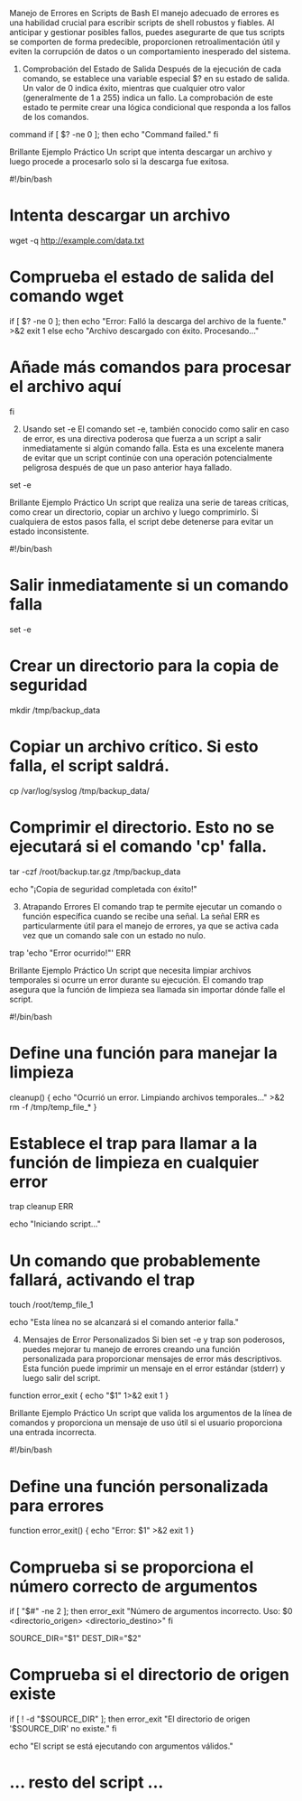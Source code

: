 Manejo de Errores en Scripts de Bash
El manejo adecuado de errores es una habilidad crucial para escribir scripts de shell robustos y fiables. Al anticipar y gestionar posibles fallos, puedes asegurarte de que tus scripts se comporten de forma predecible, proporcionen retroalimentación útil y eviten la corrupción de datos o un comportamiento inesperado del sistema.

1. Comprobación del Estado de Salida
Después de la ejecución de cada comando, se establece una variable especial $? en su estado de salida. Un valor de 0 indica éxito, mientras que cualquier otro valor (generalmente de 1 a 255) indica un fallo. La comprobación de este estado te permite crear una lógica condicional que responda a los fallos de los comandos.

command
if [ $? -ne 0 ]; then
  echo "Command failed."
fi

Brillante Ejemplo Práctico
Un script que intenta descargar un archivo y luego procede a procesarlo solo si la descarga fue exitosa.

#!/bin/bash

# Intenta descargar un archivo
wget -q http://example.com/data.txt

# Comprueba el estado de salida del comando wget
if [ $? -ne 0 ]; then
  echo "Error: Falló la descarga del archivo de la fuente." >&2
  exit 1
else
  echo "Archivo descargado con éxito. Procesando..."
  # Añade más comandos para procesar el archivo aquí
fi

2. Usando set -e
El comando set -e, también conocido como salir en caso de error, es una directiva poderosa que fuerza a un script a salir inmediatamente si algún comando falla. Esta es una excelente manera de evitar que un script continúe con una operación potencialmente peligrosa después de que un paso anterior haya fallado.

set -e

Brillante Ejemplo Práctico
Un script que realiza una serie de tareas críticas, como crear un directorio, copiar un archivo y luego comprimirlo. Si cualquiera de estos pasos falla, el script debe detenerse para evitar un estado inconsistente.

#!/bin/bash
# Salir inmediatamente si un comando falla
set -e

# Crear un directorio para la copia de seguridad
mkdir /tmp/backup_data

# Copiar un archivo crítico. Si esto falla, el script saldrá.
cp /var/log/syslog /tmp/backup_data/

# Comprimir el directorio. Esto no se ejecutará si el comando 'cp' falla.
tar -czf /root/backup.tar.gz /tmp/backup_data

echo "¡Copia de seguridad completada con éxito!"

3. Atrapando Errores
El comando trap te permite ejecutar un comando o función específica cuando se recibe una señal. La señal ERR es particularmente útil para el manejo de errores, ya que se activa cada vez que un comando sale con un estado no nulo.

trap 'echo "Error ocurrido!"' ERR

Brillante Ejemplo Práctico
Un script que necesita limpiar archivos temporales si ocurre un error durante su ejecución. El comando trap asegura que la función de limpieza sea llamada sin importar dónde falle el script.

#!/bin/bash

# Define una función para manejar la limpieza
cleanup() {
  echo "Ocurrió un error. Limpiando archivos temporales..." >&2
  rm -f /tmp/temp_file_*
}

# Establece el trap para llamar a la función de limpieza en cualquier error
trap cleanup ERR

echo "Iniciando script..."

# Un comando que probablemente fallará, activando el trap
touch /root/temp_file_1

echo "Esta línea no se alcanzará si el comando anterior falla."

4. Mensajes de Error Personalizados
Si bien set -e y trap son poderosos, puedes mejorar tu manejo de errores creando una función personalizada para proporcionar mensajes de error más descriptivos. Esta función puede imprimir un mensaje en el error estándar (stderr) y luego salir del script.

function error_exit {
  echo "$1" 1>&2
  exit 1
}

Brillante Ejemplo Práctico
Un script que valida los argumentos de la línea de comandos y proporciona un mensaje de uso útil si el usuario proporciona una entrada incorrecta.

#!/bin/bash

# Define una función personalizada para errores
function error_exit() {
  echo "Error: $1" >&2
  exit 1
}

# Comprueba si se proporciona el número correcto de argumentos
if [ "$#" -ne 2 ]; then
  error_exit "Número de argumentos incorrecto. Uso: $0 <directorio_origen> <directorio_destino>"
fi

SOURCE_DIR="$1"
DEST_DIR="$2"

# Comprueba si el directorio de origen existe
if [ ! -d "$SOURCE_DIR" ]; then
  error_exit "El directorio de origen '$SOURCE_DIR' no existe."
fi

echo "El script se está ejecutando con argumentos válidos."
# ... resto del script ...

